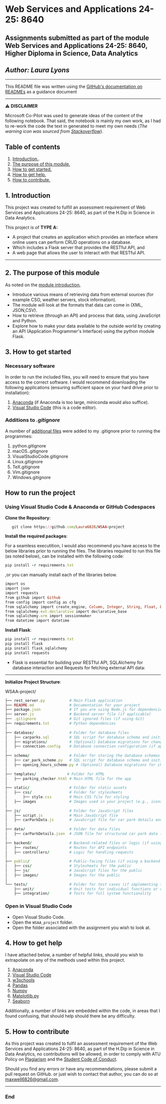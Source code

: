 # Web Services and Applications 24-25: 8640

## Assignments submitted as part of the module Web Services and Applications 24-25: 8640, Higher Diploma in Science, Data Analytics

## *Author: Laura Lyons*

***

This README file was written using the [GitHub's documentation on READMEs](https://docs.github.com/en/repositories/managing-your-repositorys-settings-and-features/customizing-your-repository/about-readmes) as a guidance document
***

  &#x26a0;&#xfe0f; **DISCLAIMER**

  Microsoft Co-Pilot was used to generate ideas of the content of the following notebook. That said, the notebook is mainly my own work, as I had to re-work the code the text in generated to meet my own needs (*The warning icon was sourced from [Stackoverflow](https://stackoverflow.com/questions/50544499/how-to-make-a-styled-markdown-admonition-box-in-a-github-gist)*).

## **Table of contents**

1. [Introduction.](#1-introduction).
1. [The purpose of this module.](#2-the-purpose-of-this-module)
1. [How to get started.](#3-how-to-get-started)
1. [How to get help.](#4-how-to-get-help)
1. [How to contribute.](#5-how-to-contribute)

## 1. Introduction

This project was created to fulfill an assessment requirement of Web Services and Applications 24-25: 8640, as part of the H.Dip in Science in Data Analytics.

This project is of **TYPE A:**

- A project that creates an application which provides an interface where online users can perform CRUD operations on a database.
- Which includes a Flask server that provides the RESTful API, and
- A web page that allows the user to interact with that RESTful API.

***

## 2. The purpose of this module

As noted on the [module introduction](https://vlegalwaymayo.atu.ie/course/view.php?id=12365),

- Introduce various means of retrieving data from external sources (for example CSO, weather servers, stock information).
- The module will look at the formats that data can come in (XML, JSON,CSV).
- How to retrieve (through an API) and process that data, using JavaScript and Python.
- Explore how to make your data available to the outside world by creating an API (Application Programmer's Interface) using the python module Flask.

## 3. How to get started

### Necessary software

In order to run the included files, you will need to ensure that you have access to the correct software. I would recommend downloading the following applications (ensuring sufficient space on your hard drive prior to installation):

1. [Anaconda](https://www.atu.ie/sites/default/files/2024-02/aqae022-academic-integrity-policy-1.pdf) (if Anaconda is too large, miniconda would also suffice).
2. [Visual Studio Code](https://code.visualstudio.com/Download) (this is a code editor).

### **Additions to** *.gitignore*

A number of [additional files](https://github.com/github/gitignore/tree/main/Global) were added to my .gitignore prior to running the programmes:

  1. python.gitignore
  2. macOS..gitignore
  3. VisualStudioCode.gitignore
  4. Linux.gitignore
  5. TeX.gitignore
  6. Vim.gitignore
  7. Windows.gitignore

## How to run the project

### Using Visual Studio Code & Anaconda or GitHub Codespaces

**Clone the Repository**:

```ruby
   git clone https://github.com/Laura6826/WSAA-project
```

**Install the required packages**:

For a seamless executition, I would also recommend you have access to the below libraries prior to running the files. The libraries required to run this file (as noted below), can be installed with the following code:

```ruby
pip install -r requirements.txt
```

,or you can manually install each of the libraries below.

```ruby
import os
import json
import requests
from github import Github
from config import config as cfg
from sqlalchemy import create_engine, Column, Integer, String, Float, DateTime
from sqlalchemy.ext.declarative import declarative_base
from sqlalchemy.orm import sessionmaker
from datetime import datetime
```

**Install Flask**:

```ruby
pip install -r requirements.txt
pip install flask 
pip install flask_sqlalchemy
pip install requests

```

- Flask is essential for building your RESTful API, SQLAlchemy for database interaction and Requests for fetching external API data:

***

**Initialize Project Structure**:

WSAA-project/

```ruby
├── rest_server.py           # Main Flask application
├── README.md                # Documentation for your project
├── package.json             # If you are using Node.js for dependencies
├── server.js                # Backend server file (if applicable)
├── .gitignore               # Git ignored files (if using Git)
├── requirements.txt         # Python dependencies
│
├── database/                # Folder for database files
│   ├── carparks.sql         # SQL script for database schema and initial data
│   ├── migrations/          # (Optional) Database migrations for changes
│   ├── connection.config    # Database connection configuration (if applicable)
│
├── schema/                  # Folder for storing the database schemas
│   ├── car_park_scheme.py   # SQL script for database schema and initial data
│   ├── opening_hours_scheme.py # (Optional) Database migrations for changes
│
├── templates/              # Folder for HTML
│   ├── parking_checker.html # Main HTML file for the app
│
├── static/                  # Folder for static assets
│   ├── css/                 # Folder for stylesheets
│       ├── style.css        # Main CSS file for styling
│   ├── images               # Images used in your project (e.g., icons, backgrounds)
│
├── js/                      # Folder for JavaScript files
│   ├── script.js            # Main JavaScript file
│   ├── carParkData.js       # JavaScript file for car park details and logic
│
├── data/                    # Folder for data files
│   ├── carParkDetails.json  # JSON file for structured car park data (if applicable)
│
├── backend/                 # Backend-related files or logic (if using a framework like Node.js, Django, etc.)
│   ├── routes/              # Routes for API endpoints
│   ├── controllers/         # Logic for handling requests
│
├── public/                  # Public-facing files (if using a backend framework like Express.js)
│   ├── css/                 # Stylesheets for the public
│   ├── js/                  # JavaScript files for the public
│   ├── images/              # Images for the public
│
└── tests/                   # Folder for test cases (if implementing testing)
    ├── unit/                # Unit tests for individual functions or components
    ├── integration/         # Tests for full system functionality
```

### Open in Visual Studio Code

- Open Visual Studio Code.
- Open the `WSAA_project` folder.
- Open the folder associated with the assignment you wish to look at.

## 4. How to get help

I have attached below, a number of helpful links, should you wish to extrapolate on any of the methods used within this project.

1. [Anaconda](https://www.atu.ie/sites/default/files/2024-02/aqae022-academic-integrity-policy-1.pdf)
1. [Visual Studio Code](https://code.visualstudio.com/Download)
1. [w3schools](https://www.w3schools.com/)
1. [Pandas](https://pandas.pydata.org/)
1. [Numpy](https://numpy.org/)
1. [Matplotlib.py](https://matplotlib.org/)
1. [Seaborn](https://seaborn.pydata.org/)

Additionally, a number of links are embedded within the code, in areas that I found confusing, that should help should there be any difficulty.

## 5. How to contribute

As this project was created to fulfil an assessment requirement of the Web Services and Applications 24-25: 8640, as part of the H.Dip in Science in Data Analytics, no contributions will be allowed, in order to comply with ATU Policy on [Plagiarism](https://www.atu.ie/sites/default/files/2024-02/aqae022-academic-integrity-policy-1.pdf) and the [Student Code of Conduct](https://www.atu.ie/sites/default/files/2022-08/Student%20Code_Final_August_2022.pdf).

Should you find any errors or have any recommendations, please submit a pull request on GitHub. or just wish to contact that author, you can do so at <maxwell6826@gmail.com>.

***

### End
